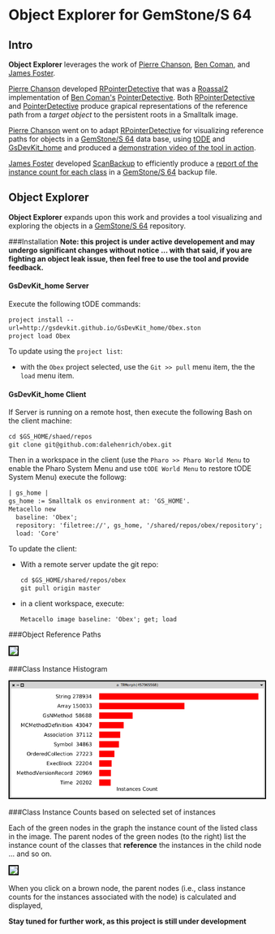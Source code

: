 # Object Explorer for GemStone/S 64

## Intro

**Object Explorer** leverages the work of [Pierre Chanson][15], [Ben Coman][17], and [James Foster][16].

[Pierre Chanson][15] developed [RPointerDetective][2] that was a [Roassal2][4] implementation of [Ben Coman's][17] [PointerDetective][3]. Both [RPointerDetective][2] and [PointerDetective][3] produce grapical representations of the reference path from a *target object* to the persistent roots in a Smalltalk image.

[Pierre Chanson][15] went on to adapt [RPointerDetective][2] for visualizing reference paths for objects in a [GemStone/S 64][12] data base, using [tODE][9] and [GsDevKit_home][10] and produced a [demonstration video of the tool in action][14].

[James Foster][16] developed [ScanBackup][1] to efficiently produce a [report of the instance count for each class][13] in a [GemStone/S 64][12] backup file.

## Object Explorer
**Object Explorer** expands upon this work and provides a tool visualizing and exploring the objects in a [GemStone/S 64][12] repository. 

###Installation
**Note: this project is under active developement and may undergo significant changes without notice ... with that said, if you are fighting an object leak issue, then feel free to use the tool and provide feedback.**

#### GsDevKit_home Server
Execute the following tODE commands:

```
project install --url=http://gsdevkit.github.io/GsDevKit_home/Obex.ston
project load Obex
```

To update using the `project list`:

  - with the `Obex` project selected, use the `Git >> pull` menu item, the the `load` menu item.

#### GsDevKit_home Client
If Server is running on a remote host, then execute the following Bash on the client machine:

```shell
cd $GS_HOME/shaed/repos
git clone git@github.com:dalehenrich/obex.git
```

Then in a workspace in the client (use the `Pharo >> Pharo World Menu` to enable the Pharo System Menu and use `tODE World Menu` to restore tODE System Menu) execute the followg:

```Smalltalk
| gs_home |
gs_home := Smalltalk os environment at: 'GS_HOME'.
Metacello new
  baseline: 'Obex';
  repository: 'filetree://', gs_home, '/shared/repos/obex/repository';
  load: 'Core'
```

To update the client:

  - With a remote server update the git repo:

    ```shell
    cd $GS_HOME/shared/repos/obex
    git pull origin master
    ```
  - in a client workspace, execute:  

    ```Smalltalk
    Metacello image baseline: 'Obex'; get; load
    ```

###Object Reference Paths

<img style="border: 2px solid #000000;" src="https://raw.githubusercontent.com/dalehenrich/obex/master/docs/images/sample.png" />

###Class Instance Histogram

<img style="border: 2px solid #000000;" src="https://raw.githubusercontent.com/dalehenrich/obex/master/docs/images/classInstances.png" />

###Class Instance Counts based on selected set of instances

Each of the green nodes in the graph the instance count of the listed class in the image. The parent nodes of the green nodes (to the right) list the instance count of the classes that **reference** the instances in the child node ... and so on.

<img style="border: 2px solid #000000;" src="https://raw.githubusercontent.com/dalehenrich/obex/master/docs/images/classInstancesWithInstances.png" />

When you click on a brown node, the parent nodes (i.e., class instance counts for the instances associated with the node) is calculated and displayed,

**Stay tuned for further work, as this project is still under development**


[1]: http://seaside.gemtalksystems.com/ss/ScanBackup.html
[2]: http://www.smalltalkhub.com/#!/~PierreChanson/RPointerDetective
[3]: http://smalltalkhub.com/#!/~BenComan/PointerDetective
[4]: http://smalltalkhub.com/#!/~ObjectProfile/Roassal2

[9]: https://github.com/dalehenrich/tode
[10]: https://github.com/GsDevKit/GsDevKit_home

[12]: https://gemtalksystems.com/products/gs64/

[13]: https://programminggems.wordpress.com/2009/05/14/scanbackup/

[14]: https://vimeo.com/131145038

[15]: https://fr.linkedin.com/in/pierre-chanson-7a817064
[16]: https://github.com/jgfoster
[17]: https://github.com/bencoman
